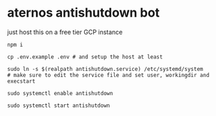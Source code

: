 # aternos antishutdown bot

just host this on a free tier GCP instance

```
npm i 

cp .env.example .env # and setup the host at least

sudo ln -s $(realpath antishutdown.service) /etc/systemd/system
# make sure to edit the service file and set user, workingdir and execstart

sudo systemctl enable antishutdown

sudo systemctl start antishutdown
```

